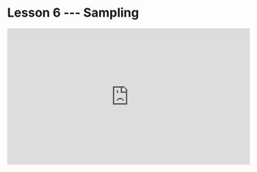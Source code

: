 # Lesson 6 --- Sampling


<iframe width="560" height="315" src="https://www.youtube.com/embed/gVd9JG8JaCQ" title="YouTube video player" frameborder="0" allow="accelerometer; autoplay; clipboard-write; encrypted-media; gyroscope; picture-in-picture" allowfullscreen></iframe>


